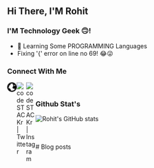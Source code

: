 ## Hi There, I'M Rohit

### I'M Technology Geek 🙃!
- 📒 Learning Some PROGRAMMING Languages
- Fixing '{' error on line no 69! 😂😜

### Connect With Me

[<img align="left" alt="codeSTACKr.com" width="22px" src="https://raw.githubusercontent.com/iconic/open-iconic/master/svg/globe.svg" />][website]
[<img align="left" alt="codeSTACKr | Twitter" width="22px" src="https://cdn.jsdelivr.net/npm/simple-icons@v3/icons/twitter.svg" />][twitter]
[<img align="left" alt="codeSTACKr | Instagram" width="22px" src="https://cdn.jsdelivr.net/npm/simple-icons@v3/icons/instagram.svg" />][instagram]
<br />

### Github Stat's
![Rohit's GitHub stats](https://github-readme-stats.vercel.app/api?username=itsrohitadhikari&theme=dark&show_icons=true)

<br />
<br />
# Blog posts
<!-- BLOG-POST-LIST:START -->
<!-- BLOG-POST-LIST:END -->



[website]: https://Rohitadhikari.com.np
[facebook]: https://Facebook.com/Rohitadhikari0
[twitter]: https://twitter.com/Rohitadhikari0
[instagram]: https://instagram.com/Rohitadhikari0 
